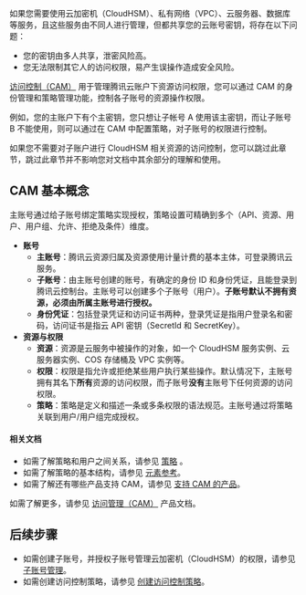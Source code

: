 
如果您需要使用云加密机（CloudHSM）、私有网络（VPC）、云服务器、数据库等服务，且这些服务由不同人进行管理，但都共享您的云账号密钥，将存在以下问题：
- 您的密钥由多人共享，泄密风险高。
- 您无法限制其它人的访问权限，易产生误操作造成安全风险。

[访问控制（CAM）](https://cloud.tencent.com/document/product/598/17848) 用于管理腾讯云账户下资源访问权限，您可以通过 CAM 的身份管理和策略管理功能，控制各子账号的资源操作权限。

例如，您的主账户下有个主密钥，您只想让子帐号 A 使用该主密钥，而让子账号 B 不能使用，则可以通过在 CAM 中配置策略，对子账号的权限进行控制。

如果您不需要对子账户进行 CloudHSM 相关资源的访问控制，您可以跳过此章节，跳过此章节并不影响您对文档中其余部分的理解和使用。

## CAM 基本概念

主账号通过给子账号绑定策略实现授权，策略设置可精确到多个（API、资源、用户、用户组、允许、拒绝及条件）维度。

- **账号**
	- **主账号**：腾讯云资源归属及资源使用计量计费的基本主体，可登录腾讯云服务。
	- **子账号**：由主账号创建的账号，有确定的身份 ID 和身份凭证，且能登录到腾讯云控制台。主账号可以创建多个子账号（用户）。**子账号默认不拥有资源，必须由所属主账号进行授权。**
	- **身份凭证**：包括登录凭证和访问证书两种，登录凭证是指用户登录名和密码，访问证书是指云 API 密钥（SecretId 和 SecretKey）。
- **资源与权限**
	- **资源**：资源是云服务中被操作的对象，如一个 CloudHSM 服务实例、云服务器实例、COS 存储桶及 VPC 实例等。
	- **权限**：权限是指允许或拒绝某些用户执行某些操作。默认情况下，主账号拥有其名下**所有**资源的访问权限，而子账号**没有**主账号下任何资源的访问权限。
	- **策略**：策略是定义和描述一条或多条权限的语法规范。主账号通过将策略关联到用户/用户组完成授权。


#### 相关文档

- 如需了解策略和用户之间关系，请参见 [策略](https://cloud.tencent.com/document/product/598/10601) 。
- 如需了解策略的基本结构，请参见 [元素参考](https://cloud.tencent.com/document/product/598/10603)。
- 如需了解还有哪些产品支持 CAM，请参见 [支持 CAM 的产品](https://cloud.tencent.com/document/product/598/10588)。

如需了解更多，请参见 [访问管理（CAM）](https://cloud.tencent.com/document/product/598/10583) 产品文档。

## 后续步骤
- 如需创建子账号，并授权子账号管理云加密机（CloudHSM）的权限，请参见 [子账号管理](https://cloud.tencent.com/document/product/639/49573)。
- 如需创建访问控制策略，请参见 [创建访问控制策略](https://cloud.tencent.com/document/product/639/49574)。
